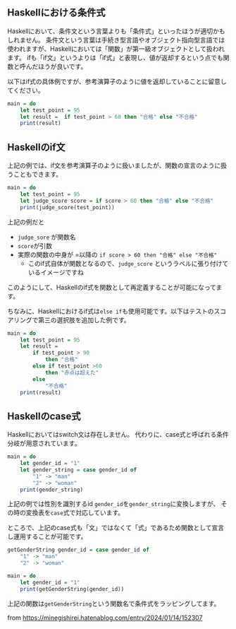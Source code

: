 




## Haskellにおける条件式


Haskellにおいて、条件文という言葉よりも「条件式」といったほうが適切かもしれません。
条件文という言葉は手続き型言語やオブジェクト指向型言語では使われますが、Haskellにおいては「関数」が第一級オブジェクトとして扱われます。
ifも「if文」というよりは「if式」と表現し、値が返却するという点でも関数と呼んだほうが良いです。

以下はif式の具体例ですが、参考演算子のように値を返却していることに留意してください。

```hs
main = do
    let test_point = 95
    let result =  if test_point > 60 then "合格" else "不合格"
    print(result)
```


## Haskellのif文


上記の例では、if文を参考演算子のように扱いましたが、関数の宣言のように扱うこともできます。

```hs
main = do
    let test_point = 95
    let judge_score score = if score > 60 then "合格" else "不合格"
    print(judge_score(test_point))
```

上記の例だと

- `judge_sore` が関数名
- `score`が引数
- 実際の関数の中身が =以降の `if score > 60 then "合格" else "不合格"` 
    - このif式自体が関数となるので、`judge_score` というラベルに張り付けているイメージですね

このようにして、Haskellのif式を関数として再定義することが可能になってます。


ちなみに、Haskellにおけるif式は`else if`も使用可能です。以下はテストのスコアリングで第三の選択肢を追加した例です。

```hs
main = do
    let test_point = 95
    let result =  
        if test_point > 90 
            then "合格" 
        else if test_point >60
            then "赤点は超えた"
        else 
            "不合格"
    print(result)
```



## Haskellのcase式


Haskellにおいてはswitch文は存在しません。
代わりに、case式と呼ばれる条件分岐が用意されています。


```hs
main = do
    let gender_id = "1"
    let gender_string = case gender_id of
        "1" -> "man"
        "2" -> "woman"
    print(gender_string) 
```

上記の例では性別を識別するid `gender_id`を`gender_string`に変換しますが、
その時の変換表を`case`式で対応しています。

ところで、上記のcase式も「文」ではなくて「式」であるため関数として宣言し運用することが可能です。


```hs
getGenderString gender_id = case gender_id of
    "1" -> "man"
    "2" -> "woman"

main = do
    let gender_id = "1"
    print(getGenderString(gender_id)) 
```

上記の関数は`getGenderString`という関数名で条件式をラッピングしてます。















from https://minegishirei.hatenablog.com/entry/2024/01/14/152307